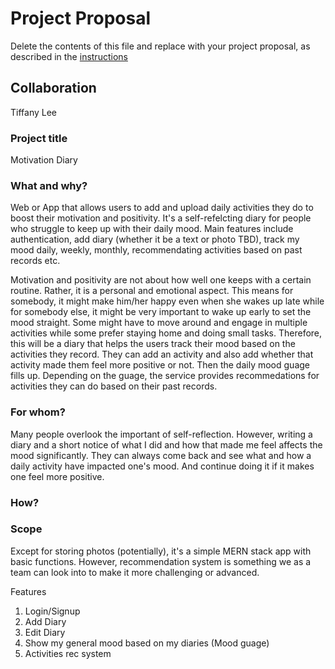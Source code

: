 # Project Proposal

Delete the contents of this file and replace with your project proposal, as described in the [instructions](./instructions.md)

## Collaboration

Tiffany Lee

### Project title

Motivation Diary

### What and why?

Web or App that allows users to add and upload daily activities they do to boost their motivation and positivity. It's a self-refelcting diary for people who struggle to keep up with their daily mood. Main features include authentication, add diary (whether it be a text or photo TBD), track my mood daily, weekly, monthly, recommendating activities based on past records etc.

Motivation and positivity are not about how well one keeps with a certain routine. Rather, it is a personal and emotional aspect. This means for somebody, it might make him/her happy even when she wakes up late while for somebody else, it might be very important to wake up early to set the mood straight. Some might have to move around and engage in multiple activities while some prefer staying home and doing small tasks. Therefore, this will be a diary that helps the users track their mood based on the activities they record. They can add an activity and also add whether that activity made them feel more positive or not. Then the daily mood guage fills up. Depending on the guage, the service provides recommedations for activities they can do based on their past records.

### For whom?

Many people overlook the important of self-reflection. However, writing a diary and a short notice of what I did and how that made me feel affects the mood significantly. They can always come back and see what and how a daily activity have impacted one's mood. And continue doing it if it makes one feel more positive.

### How?

### Scope

Except for storing photos (potentially), it's a simple MERN stack app with basic functions.
However, recommendation system is something we as a team can look into to make it more challenging or advanced.

Features

1. Login/Signup
2. Add Diary
3. Edit Diary
4. Show my general mood based on my diaries (Mood guage)
5. Activities rec system
